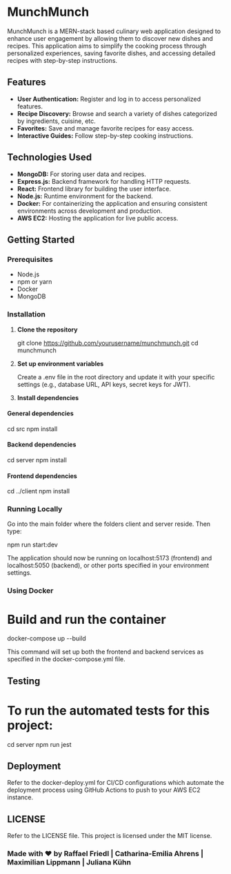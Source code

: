 # MunchMunch

MunchMunch is a MERN-stack based culinary web application designed to enhance user engagement by allowing them to discover new dishes and recipes. This application aims to simplify the cooking process through personalized experiences, saving favorite dishes, and accessing detailed recipes with step-by-step instructions.

## Features

- **User Authentication:** Register and log in to access personalized features.
- **Recipe Discovery:** Browse and search a variety of dishes categorized by ingredients, cuisine, etc.
- **Favorites:** Save and manage favorite recipes for easy access.
- **Interactive Guides:** Follow step-by-step cooking instructions.

## Technologies Used

- **MongoDB:** For storing user data and recipes.
- **Express.js:** Backend framework for handling HTTP requests.
- **React:** Frontend library for building the user interface.
- **Node.js:** Runtime environment for the backend.
- **Docker:** For containerizing the application and ensuring consistent environments across development and production.
- **AWS EC2:** Hosting the application for live public access.

## Getting Started

### Prerequisites

- Node.js
- npm or yarn
- Docker
- MongoDB

### Installation

1. **Clone the repository**
  
	git clone https://github.com/yourusername/munchmunch.git
	cd munchmunch
   
2. **Set up environment variables**

	Create a .env file in the root directory and update it with your specific settings (e.g., database URL, API keys, secret keys for JWT).

3. **Install dependencies**

#### General dependencies
cd src
npm install

#### Backend dependencies
cd server
npm install

#### Frontend dependencies
cd ../client
npm install

### Running Locally

Go into the main folder where the folders client and server reside.
Then type:

npm run start:dev

The application should now be running on localhost:5173 (frontend) and localhost:5050 (backend), or other ports specified in your environment settings.

### Using Docker

# Build and run the container
docker-compose up --build

This command will set up both the frontend and backend services as specified in the docker-compose.yml file.

## Testing

# To run the automated tests for this project:
cd server
npm run jest

## Deployment

Refer to the docker-deploy.yml for CI/CD configurations which automate the deployment process using GitHub Actions to push to your AWS EC2 instance.

## LICENSE

Refer to the LICENSE file. This project is licensed under the MIT license.

### Made with ❤️ by Raffael Friedl | Catharina-Emilia Ahrens | Maximilian Lippmann  | Juliana Kühn
